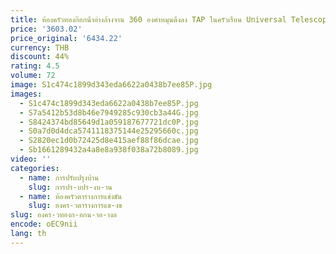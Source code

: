 ```yaml
---
title: ห้องครัวทองก๊อกน้ําอ่างล้างจาน 360 องศาหมุนดึงลง TAP ในครัวเรือน Universal Telescopic Splash PROOF ก๊อกน้ําทองแดง Crane
price: '3603.02'
price_original: '6434.22'
currency: THB
discount: 44%
rating: 4.5
volume: 72
image: S1c474c1899d343eda6622a0438b7ee85P.jpg
images:
  - S1c474c1899d343eda6622a0438b7ee85P.jpg
  - S7a5412b53d8b46e7949285c930cb3a44G.jpg
  - S8424374bd85649d1a059187677721dc0P.jpg
  - S0a7d0d4dca5741118375144e25295660c.jpg
  - S2820ec1d0b72425d8e415aef88f86dcae.jpg
  - Sb1661289432a4a8e8a938f038a72b8089.jpg
video: ''
categories:
  - name: การปรับปรุงบ้าน
    slug: การปร-บปร-งบ-าน
  - name: ห้องครัวตารางการแข่งขัน
    slug: องคร-วตารางการแข-งข
slug: องคร-วทองก-อกน-าอ-างล
encode: oEC9nii
lang: th
---
```

  